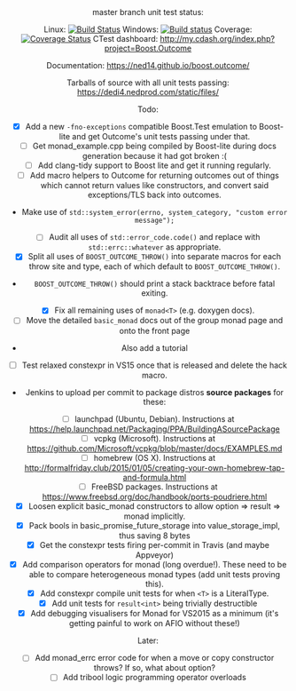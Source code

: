<center>
master branch unit test status:

Linux: [![Build Status](https://travis-ci.org/ned14/boost.outcome.svg?branch=master)](https://travis-ci.org/ned14/boost.outcome) Windows: [![Build status](https://ci.appveyor.com/api/projects/status/roe4dacos4gnlu66/branch/master?svg=true)](https://ci.appveyor.com/project/ned14/boost-outcome/branch/master) Coverage: [![Coverage Status](https://coveralls.io/repos/ned14/boost.outcome/badge.svg?branch=master)](https://coveralls.io/r/ned14/boost.outcome?branch=master) CTest dashboard: http://my.cdash.org/index.php?project=Boost.Outcome

Documentation: https://ned14.github.io/boost.outcome/

Tarballs of source with all unit tests passing: https://dedi4.nedprod.com/static/files/

Todo:
 - [x] Add a new `-fno-exceptions` compatible Boost.Test emulation to Boost-lite and get Outcome's
unit tests passing under that.
 - [ ] Get monad_example.cpp being compiled by Boost-lite during docs generation because it had got broken :(
 - [ ] Add clang-tidy support to Boost lite and get it running regularly.
 - [ ] Add macro helpers to Outcome for returning outcomes out of things which cannot return values
like constructors, and convert said exceptions/TLS back into outcomes.
  - Make use of `std::system_error(errno, system_category, "custom error message");`
 - [ ] Audit all uses of `std::error_code.code()` and replace with `std::errc::whatever` as
appropriate.
 - [x] Split all uses of `BOOST_OUTCOME_THROW()` into separate macros for each throw site and type,
each of which default to `BOOST_OUTCOME_THROW()`.
  - `BOOST_OUTCOME_THROW()` should print a stack backtrace before fatal exiting.
 - [x] Fix all remaining uses of `monad<T>` (e.g. doxygen docs).
 - [ ] Move the detailed `basic_monad` docs out of the group monad page and onto the front page
  - Also add a tutorial
 - [ ] Test relaxed constexpr in VS15 once that is released and delete the hack macro.
 - Jenkins to upload per commit to package distros **source packages** for these:
  - [ ] launchpad (Ubuntu, Debian). Instructions at https://help.launchpad.net/Packaging/PPA/BuildingASourcePackage
  - [ ] vcpkg (Microsoft). Instructions at https://github.com/Microsoft/vcpkg/blob/master/docs/EXAMPLES.md
  - [ ] homebrew (OS X). Instructions at http://formalfriday.club/2015/01/05/creating-your-own-homebrew-tap-and-formula.html
  - [ ] FreeBSD packages. Instructions at https://www.freebsd.org/doc/handbook/ports-poudriere.html
 - [x] Loosen explicit basic_monad constructors to allow option => result => monad implicitly.
 - [x] Pack bools in basic_promise_future_storage into value_storage_impl, thus saving 8 bytes
 - [x] Get the constexpr tests firing per-commit in Travis (and maybe Appveyor)
 - [x] Add comparison operators for monad (long overdue!). These need to be able to compare
heterogeneous monad types (add unit tests proving this).
 - [x] Add constexpr compile unit tests for when `<T>` is a LiteralType.
 - [x] Add unit tests for `result<int>` being trivially destructible
 - [x] Add debugging visualisers for Monad for VS2015 as a minimum (it's getting painful to work
on AFIO without these!)
 
Later:
 - [ ] Add monad_errc error code for when a move or copy constructor throws? If so, what about option<T>?
 - [ ] Add tribool logic programming operator overloads

</center>

